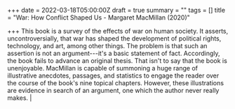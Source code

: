 +++
date = 2022-03-18T05:00:00Z
draft = true
summary = ""
tags = []
title = "War: How Conflict Shaped Us - Margaret MacMillan (2020)"

+++
This book is a survey of the effects of war on human society. It asserts, uncontroversially, that war has shaped the development of political rights, technology, and art, among other things. The problem is that such an assertion is not an argument---it's a basic statement of fact. Accordingly, the book fails to advance an original thesis. That isn't to say that the book is unenjoyable. MacMillan is capable of summoning a huge range of illustrative anecdotes, passages, and statistics to engage the reader over the course of the book's nine topical chapters. However, these illustrations are evidence in search of an argument, one which the author never really makes. |